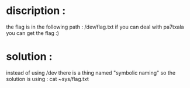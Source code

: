 # discription :
the flag is in the following path : /dev/flag.txt
if you can deal with pa7txala you can get the flag :)

# solution :
instead of using /dev there is a thing named "symbolic naming" so the solution is using : cat ~sys/flag.txt